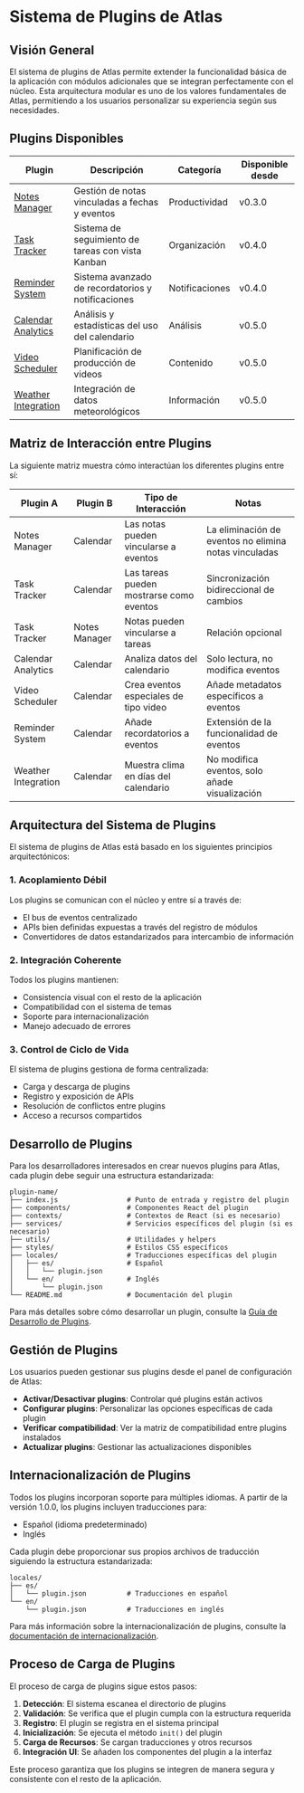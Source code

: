 # Sistema de Plugins de Atlas

## Visión General

El sistema de plugins de Atlas permite extender la funcionalidad básica de la aplicación con módulos adicionales que se integran perfectamente con el núcleo. Esta arquitectura modular es uno de los valores fundamentales de Atlas, permitiendo a los usuarios personalizar su experiencia según sus necesidades.

## Plugins Disponibles

| Plugin | Descripción | Categoría | Disponible desde |
|--------|-------------|-----------|------------------|
| [Notes Manager](notes-manager.md) | Gestión de notas vinculadas a fechas y eventos | Productividad | v0.3.0 |
| [Task Tracker](task-tracker.md) | Sistema de seguimiento de tareas con vista Kanban | Organización | v0.4.0 |
| [Reminder System](reminder-system.md) | Sistema avanzado de recordatorios y notificaciones | Notificaciones | v0.4.0 |
| [Calendar Analytics](calendar-analytics.md) | Análisis y estadísticas del uso del calendario | Análisis | v0.5.0 |
| [Video Scheduler](video-scheduler.md) | Planificación de producción de videos | Contenido | v0.5.0 |
| [Weather Integration](weather-integration.md) | Integración de datos meteorológicos | Información | v0.5.0 |

## Matriz de Interacción entre Plugins

La siguiente matriz muestra cómo interactúan los diferentes plugins entre sí:

| Plugin A | Plugin B | Tipo de Interacción | Notas |
|----------|----------|---------------------|-------|
| Notes Manager | Calendar | Las notas pueden vincularse a eventos | La eliminación de eventos no elimina notas vinculadas |
| Task Tracker | Calendar | Las tareas pueden mostrarse como eventos | Sincronización bidireccional de cambios |
| Task Tracker | Notes Manager | Notas pueden vincularse a tareas | Relación opcional |
| Calendar Analytics | Calendar | Analiza datos del calendario | Solo lectura, no modifica eventos |
| Video Scheduler | Calendar | Crea eventos especiales de tipo video | Añade metadatos específicos a eventos |
| Reminder System | Calendar | Añade recordatorios a eventos | Extensión de la funcionalidad de eventos |
| Weather Integration | Calendar | Muestra clima en días del calendario | No modifica eventos, solo añade visualización |

## Arquitectura del Sistema de Plugins

El sistema de plugins de Atlas está basado en los siguientes principios arquitectónicos:

### 1. Acoplamiento Débil

Los plugins se comunican con el núcleo y entre sí a través de:
- El bus de eventos centralizado
- APIs bien definidas expuestas a través del registro de módulos
- Convertidores de datos estandarizados para intercambio de información

### 2. Integración Coherente

Todos los plugins mantienen:
- Consistencia visual con el resto de la aplicación
- Compatibilidad con el sistema de temas
- Soporte para internacionalización
- Manejo adecuado de errores

### 3. Control de Ciclo de Vida

El sistema de plugins gestiona de forma centralizada:
- Carga y descarga de plugins
- Registro y exposición de APIs
- Resolución de conflictos entre plugins
- Acceso a recursos compartidos

## Desarrollo de Plugins

Para los desarrolladores interesados en crear nuevos plugins para Atlas, cada plugin debe seguir una estructura estandarizada:

```
plugin-name/
├── index.js                 # Punto de entrada y registro del plugin
├── components/              # Componentes React del plugin
├── contexts/                # Contextos de React (si es necesario)
├── services/                # Servicios específicos del plugin (si es necesario)
├── utils/                   # Utilidades y helpers
├── styles/                  # Estilos CSS específicos
├── locales/                 # Traducciones específicas del plugin
│   ├── es/                  # Español
│   │   └── plugin.json
│   └── en/                  # Inglés
│       └── plugin.json
└── README.md                # Documentación del plugin
```

Para más detalles sobre cómo desarrollar un plugin, consulte la [Guía de Desarrollo de Plugins](../plugin-development.md).

## Gestión de Plugins

Los usuarios pueden gestionar sus plugins desde el panel de configuración de Atlas:

- **Activar/Desactivar plugins**: Controlar qué plugins están activos
- **Configurar plugins**: Personalizar las opciones específicas de cada plugin
- **Verificar compatibilidad**: Ver la matriz de compatibilidad entre plugins instalados
- **Actualizar plugins**: Gestionar las actualizaciones disponibles

## Internacionalización de Plugins

Todos los plugins incorporan soporte para múltiples idiomas. A partir de la versión 1.0.0, los plugins incluyen traducciones para:

- Español (idioma predeterminado)
- Inglés

Cada plugin debe proporcionar sus propios archivos de traducción siguiendo la estructura estandarizada:

```
locales/
├── es/
│   └── plugin.json          # Traducciones en español
└── en/
    └── plugin.json          # Traducciones en inglés
```

Para más información sobre la internacionalización de plugins, consulte la [documentación de internacionalización](../internationalization.md).

## Proceso de Carga de Plugins

El proceso de carga de plugins sigue estos pasos:

1. **Detección**: El sistema escanea el directorio de plugins
2. **Validación**: Se verifica que el plugin cumpla con la estructura requerida
3. **Registro**: El plugin se registra en el sistema principal
4. **Inicialización**: Se ejecuta el método `init()` del plugin
5. **Carga de Recursos**: Se cargan traducciones y otros recursos
6. **Integración UI**: Se añaden los componentes del plugin a la interfaz

Este proceso garantiza que los plugins se integren de manera segura y consistente con el resto de la aplicación.